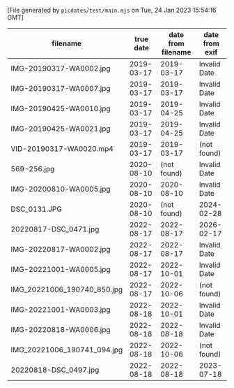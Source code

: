 
[File generated by `picdates/test/main.mjs` on Tue, 24 Jan 2023 15:54:16 GMT]

| filename                    | true date  | date from filename | date from exif |
| --------------------------- | ---------- | ------------------ | -------------- |
| IMG-20190317-WA0002.jpg     | 2019-03-17 | 2019-03-17         | Invalid Date   |
| IMG-20190317-WA0007.jpg     | 2019-03-17 | 2019-03-17         | Invalid Date   |
| IMG-20190425-WA0010.jpg     | 2019-03-17 | 2019-04-25         | Invalid Date   |
| IMG-20190425-WA0021.jpg     | 2019-03-17 | 2019-04-25         | Invalid Date   |
| VID-20190317-WA0020.mp4     | 2019-03-17 | 2019-03-17         | (not found)    |
| 569-256.jpg                 | 2020-08-10 | (not found)        | Invalid Date   |
| IMG-20200810-WA0005.jpg     | 2020-08-10 | 2020-08-10         | Invalid Date   |
| DSC_0131.JPG                | 2020-08-10 | (not found)        | 2024-02-28     |
| 20220817-DSC_0471.jpg       | 2022-08-17 | 2022-08-17         | 2026-02-17     |
| IMG-20220817-WA0002.jpg     | 2022-08-17 | 2022-08-17         | Invalid Date   |
| IMG-20221001-WA0005.jpg     | 2022-08-17 | 2022-10-01         | Invalid Date   |
| IMG_20221006_190740_850.jpg | 2022-08-17 | 2022-10-06         | (not found)    |
| IMG-20221001-WA0003.jpg     | 2022-08-18 | 2022-10-01         | Invalid Date   |
| IMG-20220818-WA0006.jpg     | 2022-08-18 | 2022-08-18         | Invalid Date   |
| IMG_20221006_190741_094.jpg | 2022-08-18 | 2022-10-06         | (not found)    |
| 20220818-DSC_0497.jpg       | 2022-08-18 | 2022-08-18         | 2023-07-18     |
